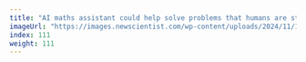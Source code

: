 ```yaml
---
title: "AI maths assistant could help solve problems that humans are stuck on"
imageUrl: "https://images.newscientist.com/wp-content/uploads/2024/11/18114500/SEI_229691729.jpg?width=788"
index: 111
weight: 111
---
```

